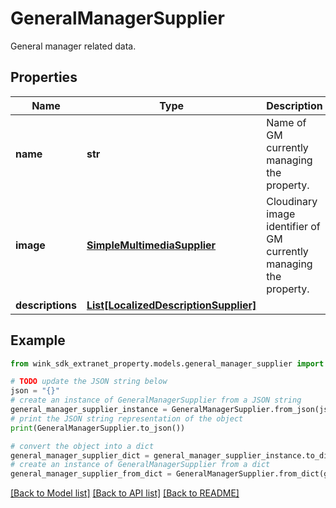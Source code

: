 # GeneralManagerSupplier

General manager related data.

## Properties

Name | Type | Description | Notes
------------ | ------------- | ------------- | -------------
**name** | **str** | Name of GM currently managing the property. | 
**image** | [**SimpleMultimediaSupplier**](SimpleMultimediaSupplier.md) | Cloudinary image identifier of GM currently managing the property. | [optional] 
**descriptions** | [**List[LocalizedDescriptionSupplier]**](LocalizedDescriptionSupplier.md) |  | [optional] 

## Example

```python
from wink_sdk_extranet_property.models.general_manager_supplier import GeneralManagerSupplier

# TODO update the JSON string below
json = "{}"
# create an instance of GeneralManagerSupplier from a JSON string
general_manager_supplier_instance = GeneralManagerSupplier.from_json(json)
# print the JSON string representation of the object
print(GeneralManagerSupplier.to_json())

# convert the object into a dict
general_manager_supplier_dict = general_manager_supplier_instance.to_dict()
# create an instance of GeneralManagerSupplier from a dict
general_manager_supplier_from_dict = GeneralManagerSupplier.from_dict(general_manager_supplier_dict)
```
[[Back to Model list]](../README.md#documentation-for-models) [[Back to API list]](../README.md#documentation-for-api-endpoints) [[Back to README]](../README.md)


